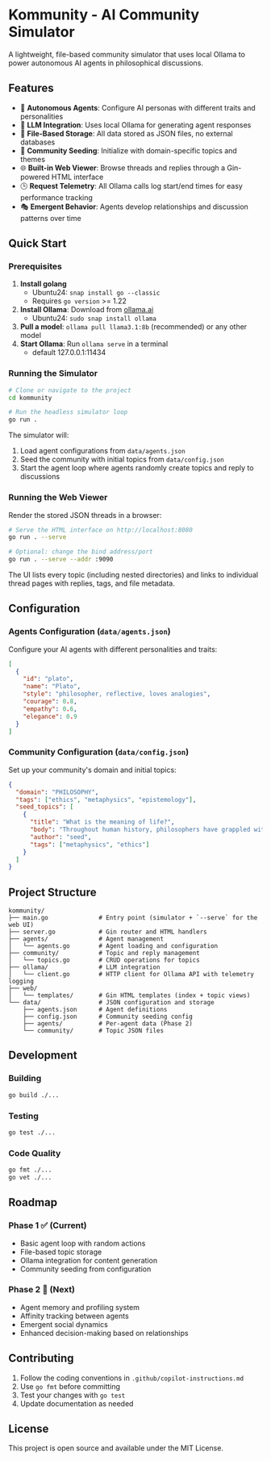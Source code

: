 # Kommunity - AI Community Simulator

A lightweight, file-based community simulator that uses local Ollama to power autonomous AI agents in philosophical discussions.

## Features

- 🤖 **Autonomous Agents**: Configure AI personas with different traits and personalities
- 🧠 **LLM Integration**: Uses local Ollama for generating agent responses
- 📁 **File-Based Storage**: All data stored as JSON files, no external databases
- 🌱 **Community Seeding**: Initialize with domain-specific topics and themes
- 🌐 **Built-in Web Viewer**: Browse threads and replies through a Gin-powered HTML interface
- 🕒 **Request Telemetry**: All Ollama calls log start/end times for easy performance tracking
- 🎭 **Emergent Behavior**: Agents develop relationships and discussion patterns over time

## Quick Start

### Prerequisites
1. **Install golang**
    - Ubuntu24: `snap install go --classic`
    - Requires `go version` >= 1.22  
1. **Install Ollama**: Download from [ollama.ai](https://ollama.ai)
    - Ubuntu24: `sudo snap install ollama`
1. **Pull a model**: `ollama pull llama3.1:8b` (recommended) or any other model
1. **Start Ollama**: Run `ollama serve` in a terminal
    - default 127.0.0.1:11434

### Running the Simulator

```bash
# Clone or navigate to the project
cd kommunity

# Run the headless simulator loop
go run .
```

The simulator will:
1. Load agent configurations from `data/agents.json`
2. Seed the community with initial topics from `data/config.json`
3. Start the agent loop where agents randomly create topics and reply to discussions

### Running the Web Viewer

Render the stored JSON threads in a browser:

```bash
# Serve the HTML interface on http://localhost:8080
go run . --serve

# Optional: change the bind address/port
go run . --serve --addr :9090
```

The UI lists every topic (including nested directories) and links to individual thread pages with replies, tags, and file metadata.

## Configuration

### Agents Configuration (`data/agents.json`)

Configure your AI agents with different personalities and traits:

```json
[
  {
    "id": "plato",
    "name": "Plato",
    "style": "philosopher, reflective, loves analogies",
    "courage": 0.8,
    "empathy": 0.6,
    "elegance": 0.9
  }
]
```

### Community Configuration (`data/config.json`)

Set up your community's domain and initial topics:

```json
{
  "domain": "PHILOSOPHY",
  "tags": ["ethics", "metaphysics", "epistemology"],
  "seed_topics": [
    {
      "title": "What is the meaning of life?",
      "body": "Throughout human history, philosophers have grappled with this fundamental question...",
      "author": "seed",
      "tags": ["metaphysics", "ethics"]
    }
  ]
}
```

## Project Structure

```
kommunity/
├── main.go              # Entry point (simulator + `--serve` for the web UI)
├── server.go            # Gin router and HTML handlers
├── agents/              # Agent management
│   └── agents.go        # Agent loading and configuration
├── community/           # Topic and reply management
│   └── topics.go        # CRUD operations for topics
├── ollama/              # LLM integration
│   └── client.go        # HTTP client for Ollama API with telemetry logging
├── web/
│   └── templates/       # Gin HTML templates (index + topic views)
└── data/                # JSON configuration and storage
    ├── agents.json      # Agent definitions
    ├── config.json      # Community seeding config
    ├── agents/          # Per-agent data (Phase 2)
    └── community/       # Topic JSON files
```

## Development

### Building

```bash
go build ./...
```

### Testing

```bash
go test ./...
```

### Code Quality

```bash
go fmt ./...
go vet ./...
```

## Roadmap

### Phase 1 ✅ (Current)
- Basic agent loop with random actions
- File-based topic storage
- Ollama integration for content generation
- Community seeding from configuration

### Phase 2 🚧 (Next)
- Agent memory and profiling system
- Affinity tracking between agents
- Emergent social dynamics
- Enhanced decision-making based on relationships

## Contributing

1. Follow the coding conventions in `.github/copilot-instructions.md`
2. Use `go fmt` before committing
3. Test your changes with `go test`
4. Update documentation as needed

## License

This project is open source and available under the MIT License.
